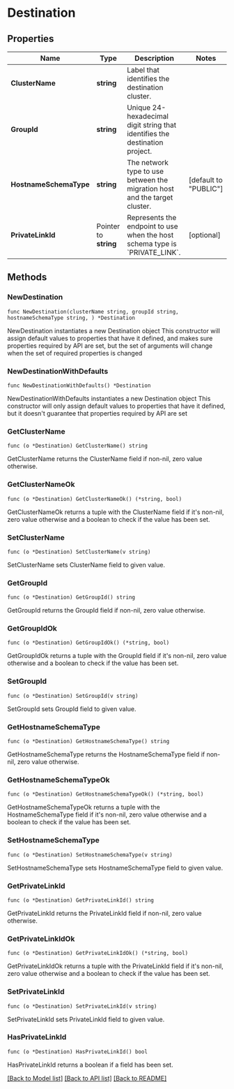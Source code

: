 # Destination

## Properties

Name | Type | Description | Notes
------------ | ------------- | ------------- | -------------
**ClusterName** | **string** | Label that identifies the destination cluster. | 
**GroupId** | **string** | Unique 24-hexadecimal digit string that identifies the destination project. | 
**HostnameSchemaType** | **string** | The network type to use between the migration host and the target cluster. | [default to "PUBLIC"]
**PrivateLinkId** | Pointer to **string** | Represents the endpoint to use when the host schema type is &#x60;PRIVATE_LINK&#x60;. | [optional] 

## Methods

### NewDestination

`func NewDestination(clusterName string, groupId string, hostnameSchemaType string, ) *Destination`

NewDestination instantiates a new Destination object
This constructor will assign default values to properties that have it defined,
and makes sure properties required by API are set, but the set of arguments
will change when the set of required properties is changed

### NewDestinationWithDefaults

`func NewDestinationWithDefaults() *Destination`

NewDestinationWithDefaults instantiates a new Destination object
This constructor will only assign default values to properties that have it defined,
but it doesn't guarantee that properties required by API are set

### GetClusterName

`func (o *Destination) GetClusterName() string`

GetClusterName returns the ClusterName field if non-nil, zero value otherwise.

### GetClusterNameOk

`func (o *Destination) GetClusterNameOk() (*string, bool)`

GetClusterNameOk returns a tuple with the ClusterName field if it's non-nil, zero value otherwise
and a boolean to check if the value has been set.

### SetClusterName

`func (o *Destination) SetClusterName(v string)`

SetClusterName sets ClusterName field to given value.

### GetGroupId

`func (o *Destination) GetGroupId() string`

GetGroupId returns the GroupId field if non-nil, zero value otherwise.

### GetGroupIdOk

`func (o *Destination) GetGroupIdOk() (*string, bool)`

GetGroupIdOk returns a tuple with the GroupId field if it's non-nil, zero value otherwise
and a boolean to check if the value has been set.

### SetGroupId

`func (o *Destination) SetGroupId(v string)`

SetGroupId sets GroupId field to given value.

### GetHostnameSchemaType

`func (o *Destination) GetHostnameSchemaType() string`

GetHostnameSchemaType returns the HostnameSchemaType field if non-nil, zero value otherwise.

### GetHostnameSchemaTypeOk

`func (o *Destination) GetHostnameSchemaTypeOk() (*string, bool)`

GetHostnameSchemaTypeOk returns a tuple with the HostnameSchemaType field if it's non-nil, zero value otherwise
and a boolean to check if the value has been set.

### SetHostnameSchemaType

`func (o *Destination) SetHostnameSchemaType(v string)`

SetHostnameSchemaType sets HostnameSchemaType field to given value.

### GetPrivateLinkId

`func (o *Destination) GetPrivateLinkId() string`

GetPrivateLinkId returns the PrivateLinkId field if non-nil, zero value otherwise.

### GetPrivateLinkIdOk

`func (o *Destination) GetPrivateLinkIdOk() (*string, bool)`

GetPrivateLinkIdOk returns a tuple with the PrivateLinkId field if it's non-nil, zero value otherwise
and a boolean to check if the value has been set.

### SetPrivateLinkId

`func (o *Destination) SetPrivateLinkId(v string)`

SetPrivateLinkId sets PrivateLinkId field to given value.

### HasPrivateLinkId

`func (o *Destination) HasPrivateLinkId() bool`

HasPrivateLinkId returns a boolean if a field has been set.

[[Back to Model list]](../README.md#documentation-for-models) [[Back to API list]](../README.md#documentation-for-api-endpoints) [[Back to README]](../README.md)



